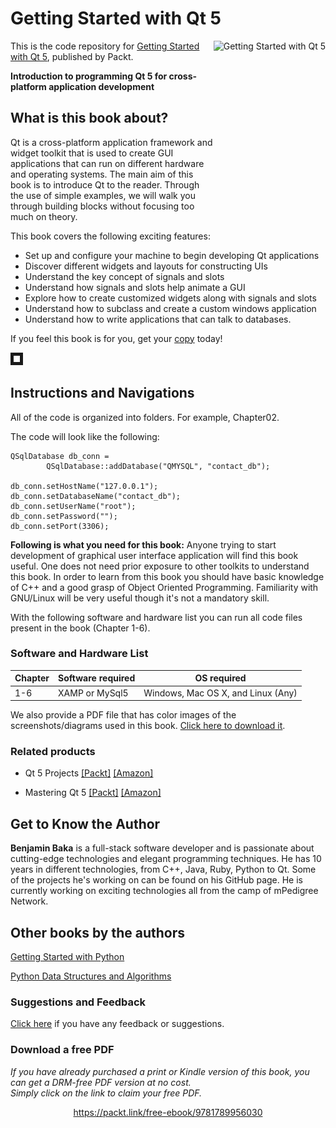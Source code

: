 


# Getting Started with Qt 5

<a href="https://www.packtpub.com/application-development/getting-started-qt-5?utm_source=github&utm_medium=repository&utm_campaign=9781789956030 "><img src="https://d1ldz4te4covpm.cloudfront.net/sites/default/files/imagecache/ppv4_main_book_cover/cover_30.png" alt="Getting Started with Qt 5" height="256px" align="right"></a>

This is the code repository for [Getting Started with Qt 5](https://www.packtpub.com/application-development/getting-started-qt-5?utm_source=github&utm_medium=repository&utm_campaign=9781789956030 ), published by Packt.

**Introduction to programming Qt 5 for cross-platform application development**

## What is this book about?
Qt is a cross-platform application framework and widget toolkit that is used to create GUI applications that can run on different hardware and operating systems. The main aim of this book is to introduce Qt to the reader. Through the use of simple examples, we will walk you through building blocks without focusing too much on theory.

This book covers the following exciting features:
* Set up and configure your machine to begin developing Qt applications 
* Discover different widgets and layouts for constructing UIs 
* Understand the key concept of signals and slots 
* Understand how signals and slots help animate a GUI 
* Explore how to create customized widgets along with signals and slots 
* Understand how to subclass and create a custom windows application 
* Understand how to write applications that can talk to databases. 

If you feel this book is for you, get your [copy](https://www.amazon.com/dp/178995603X) today!

<a href="https://www.packtpub.com/?utm_source=github&utm_medium=banner&utm_campaign=GitHubBanner"><img src="https://raw.githubusercontent.com/PacktPublishing/GitHub/master/GitHub.png" 
alt="https://www.packtpub.com/" border="5" /></a>

## Instructions and Navigations
All of the code is organized into folders. For example, Chapter02.

The code will look like the following:
```
QSqlDatabase db_conn =
        QSqlDatabase::addDatabase("QMYSQL", "contact_db");

db_conn.setHostName("127.0.0.1");
db_conn.setDatabaseName("contact_db");
db_conn.setUserName("root");
db_conn.setPassword("");
db_conn.setPort(3306);
```

**Following is what you need for this book:**
Anyone trying to start development of graphical user interface application will find this book useful. One does not need prior exposure to other toolkits to understand this book. In order to learn from this book you should have basic knowledge of C++ and a good grasp of Object Oriented Programming. Familiarity with GNU/Linux will be very useful though it's not a mandatory skill.

With the following software and hardware list you can run all code files present in the book (Chapter 1-6).
### Software and Hardware List
| Chapter | Software required | OS required |
| -------- | ------------------------------------ | ----------------------------------- |
| 1-6 | XAMP or MySql5 | Windows, Mac OS X, and Linux (Any) |

We also provide a PDF file that has color images of the screenshots/diagrams used in this book. [Click here to download it](https://www.packtpub.com/sites/default/files/downloads/9781789956030_ColorImages.pdf).

### Related products
* Qt 5 Projects [[Packt]](https://www.packtpub.com/application-development/qt-5-projects?utm_source=github&utm_medium=repository&utm_campaign=9781788293884 ) [[Amazon]](https://www.amazon.com/dp/1788293886)

* Mastering Qt 5 [[Packt]](https://www.packtpub.com/application-development/mastering-qt-5?utm_source=github&utm_medium=repository&utm_campaign=9781786467126 ) [[Amazon]](https://www.amazon.com/dp/1786467127)

## Get to Know the Author
**Benjamin Baka**
is a full-stack software developer and is passionate about cutting-edge technologies and elegant programming techniques. He has 10 years in different technologies, from C++, Java, Ruby, Python to Qt. Some of the projects he's working on can be found on his GitHub page. He is currently working on exciting technologies all from the camp of mPedigree Network.


## Other books by the authors
[Getting Started with Python](https://www.packtpub.com/application-development/getting-started-python?utm_source=github&utm_medium=repository&utm_campaign=9781838551919 )

[](https://www.packtpub.com/application-development/hands-data-structures-and-algorithms-python-second-edition?utm_source=github&utm_medium=repository&utm_campaign=)

[Python Data Structures and Algorithms](https://www.packtpub.com/application-development/python-data-structures-and-algorithms?utm_source=github&utm_medium=repository&utm_campaign=9781786467355 )


### Suggestions and Feedback
[Click here](https://docs.google.com/forms/d/e/1FAIpQLSdy7dATC6QmEL81FIUuymZ0Wy9vH1jHkvpY57OiMeKGqib_Ow/viewform) if you have any feedback or suggestions.


### Download a free PDF

 <i>If you have already purchased a print or Kindle version of this book, you can get a DRM-free PDF version at no cost.<br>Simply click on the link to claim your free PDF.</i>
<p align="center"> <a href="https://packt.link/free-ebook/9781789956030">https://packt.link/free-ebook/9781789956030 </a> </p>